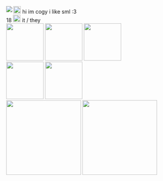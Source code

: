<img src="https://media1.tenor.com/m/W-3-OS7aGg8AAAAC/marvin-evil-marvin.gif" align="left">
<div align="left"> <img src="https://static.wikia.nocookie.net/sml/images/3/35/Charleyyy2.png/revision/latest?cb=20220821154402" height="20px"> hi im cogy i like sml :3 <br>
 18 <img src="https://static.wikia.nocookie.net/sml/images/c/cd/Marvin_Front.png/revision/latest?cb=20240128001042" height="20px"> it / they<br>
<img src="https://media1.tenor.com/m/ckXwDfwJjFgAAAAC/marvin-sml.gif" height="100px"> <img src="https://media1.tenor.com/m/xNWfhEPKQv4AAAAC/sml-casino.gif" height="100px"> <img src="https://media1.tenor.com/m/_t6qH2OfNnoAAAAd/blackyoshi-twilightsparkle-ship.gif" height="100px"><br>
<img src="https://media1.tenor.com/m/ILwJbBDva_wAAAAC/sml-jeffy.gif" height="100px"> <img src="https://media1.tenor.com/m/xHErJXu5ASMAAAAC/sml-marvin.gif" height="100px"><br>
<img src="https://cdnb.artstation.com/p/assets/images/images/044/603/865/smaller_square/loladreamteam-if-sml-was-an-anime-2.jpg?1640584796" height="200px"> <img src="https://i.ytimg.com/vi/zRm1zxh7YIg/hqdefault.jpg" height="200px"></div>
